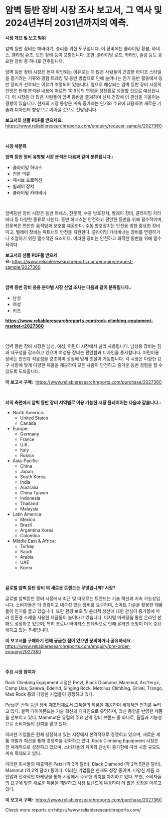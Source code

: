 <p><h1>암벽 등반 장비 시장 조사 보고서, 그 역사 및 2024년부터 2031년까지의 예측.</h1></p><p><strong>시장 개요 및 보고 범위</strong></p>
<p><p>암벽 등반 장비는 해바라기, 승리를 위한 도구입니다. 이 장비에는 클라이밍 황볼, 하네스, 클라임 슈즈, 보안 장비 등이 포함됩니다. 또한, 클라이밍 로프, 카라빈, 슬링 등도 중요한 장비 중 하나로 간주됩니다. </p><p>암벽 등반 장비 시장은 현재 확인되는 이유로는 더 많은 사람들이 건강한 라이프 스타일을 즐기려는 기류와 경험 트레킹 및 등반 방법으로 인해 늘어나는 인기 등반 활동에서 등반 장비가 선호되는 이유가 조명되어 있습니다. 앞으로 예상되는 암벽 등반 장비 시장의 전망은 현재 분석된 내용에 따르면 10.9%의 연평균 성장률로 성장할 것으로 예상됩니다. 이 시장은 더 많은 사람들이 암벽 등반을 즐겨하며 신체 건강에 더 관심을 기울이는 경향이 있습니다. 현재의 시장 동향은 계속 증가하는 인기와 수요에 대응하여 새로운 기술과 디자인의 향상으로 이어질 것으로 전망됩니다.</p></p>
<p><strong>보고서의 샘플 PDF를 받으세요:</strong> <a href="https://www.reliableresearchreports.com/enquiry/request-sample/2027360">https://www.reliableresearchreports.com/enquiry/request-sample/2027360</a></p>
<p>&nbsp;</p>
<p><strong>시장 세분화</strong></p>
<p><strong>암벽 등반 장비 유형별 시장 분석은 다음과 같이 분류됩니다.:</strong></p>
<p><ul><li>클라이밍 하네스</li><li>전문 의류</li><li>패시브 프로텍션</li><li>빌레이 장치</li><li>클라이밍 카라비너</li></ul></p>
<p>&nbsp;</p>
<p><p>암벽등반 장비 시장은 등반 하네스, 전문복, 수동 방호장치, 벨레이 장비, 클라이밍 카라비너 등 다양한 종류로 나뉜다. 등반 하네스는 안전하고 편안한 등반을 위해 필수적이며, 전문복은 편안한 움직임과 보호를 제공한다. 수동 방호장치는 안전을 위한 중요한 장비이고, 벨레이 장비는 파트너의 안전을 지원한다. 클라이밍 카라비너는 장비를 연결하거나 조절하기 위한 필수적인 요소이다. 이러한 장비는 안전하고 쾌적한 등반을 위해 필수적이다.</p></p>
<p><strong>보고서의 샘플 PDF를 받으세요:</strong>&nbsp;<a href="https://www.reliableresearchreports.com/enquiry/request-sample/2027360">https://www.reliableresearchreports.com/enquiry/request-sample/2027360</a></p>
<p>&nbsp;</p>
<p><strong> 암벽 등반 장비 응용 분야별 시장 산업 조사는 다음과 같이 분류됩니다.:</strong></p>
<p><ul><li>남성</li><li>여성</li><li>키즈</li></ul></p>
<p><strong><a href="https://www.reliableresearchreports.com/rock-climbing-equipment-market-r2027360">https://www.reliableresearchreports.com/rock-climbing-equipment-market-r2027360</a></strong></p>
<p>&nbsp;</p>
<p><p>암벽 등반 장비 시장은 남성, 여성, 어린이 시장에서 널리 사용됩니다. 남성용 장비는 힘과 내구성을 강조하고 있으며 여성용 장비는 편안함과 디자인을 중시합니다. 어린이용 장비는 안전과 적응성을 강조하며 성장에 맞게 조절이 가능합니다. 각 시장은 다양한 요구 사항에 맞게 다양한 제품을 제공하여 모든 사람이 안전하고 즐거운 등반 경험을 할 수 있도록 도와줍니다.</p></p>
<p><strong>이 보고서 구매:</strong>&nbsp; <a href="https://www.reliableresearchreports.com/purchase/2027360">https://www.reliableresearchreports.com/purchase/2027360</a></p>
<p>&nbsp;</p>
<p><strong>지역 측면에서 암벽 등반 장비 지역별로 이용 가능한 시장 플레이어는 다음과 같습니다.:</strong></p>
<p><ul>
    <li>
        North America:
        <ul>
            <li>United States</li>
            <li>Canada</li>
        </ul>
    </li>
    <li>
        Europe:
        <ul>
            <li>Germany</li>
            <li>France</li>
            <li>U.K.</li>
            <li>Italy</li>
            <li>Russia</li>
        </ul>
    </li>
    <li>
        Asia-Pacific:
        <ul>
            <li>China</li>
            <li>Japan</li>
            <li>South Korea</li>
            <li>India</li>
            <li>Australia</li>
            <li>China Taiwan</li>
            <li>Indonesia</li>
            <li>Thailand</li>
            <li>Malaysia</li>
        </ul>
    </li>
    <li>
        Latin America:
        <ul>
            <li>Mexico</li>
            <li>Brazil</li>
            <li>Argentina Korea</li>
            <li>Colombia</li>
        </ul>
    </li>
    <li>
        Middle East & Africa:
        <ul>
            <li>Turkey</li>
            <li>Saudi</li>
            <li>Arabia</li>
            <li>UAE</li>
            <li>Korea</li>
        </ul>
    </li>
    </ul></p>
<p>&nbsp;</p>
<p><strong>글로벌 암벽 등반 장비 의 새로운 트렌드는 무엇입니까? 시장?</strong></p>
<p><p>글로벌 암벽등반 장비 시장에서 최근 및 떠오르는 트렌드는 기술 혁신과 지속 가능성입니다. 소비자들은 더 경량이고 내구성 있는 장비를 요구하며, 스마트 기술을 활용한 제품들이 인기를 끌고 있습니다. 또한 환경 보호 및 윤리적 생산에 대한 관심이 증가함에 따라 친환경 소재를 사용한 제품들이 늘어나고 있습니다. 디지털 마케팅을 통한 온라인 판매도 성장하고 있으며, 특히 코로나 바이러스 팬데믹으로 인해 온라인 쇼핑이 더욱 중요해지고 있는 추세입니다.</p></p>
<p><strong>이 보고서를 구매하기 전에 궁금한 점이 있으면 문의하거나 공유하세요.</strong>- <a href="https://www.reliableresearchreports.com/enquiry/pre-order-enquiry/2027360">https://www.reliableresearchreports.com/enquiry/pre-order-enquiry/2027360</a></p>
<p>&nbsp;</p>
<p><strong>주요 시장 참여자</strong></p>
<p><p>Rock Climbing Equipment 시장은 Petzl, Black Diamond, Mammut, Arc'teryx, Camp Usa, Salewa, Edelrid, Singing Rock, Metolius Climbing, Grivel, Trango, Mad Rock 등의 다양한 기업들이 경쟁하고 있다. </p><p>Petzl은 산악 등반 장비 제조업체로서 고품질의 제품을 제공하며 세계적인 인기를 누리고 있다. 블랙 다이아몬드는 기술 혁신과 디자인으로 유명하며, 최신 동향을 반영한 제품을 선보이고 있다. Mammut은 유럽의 주요 산악 장비 브랜드 중 하나로, 품질과 기능성으로 소비자들의 신뢰를 얻고 있다.</p><p>이러한 기업들은 현재 성장하고 있는 시장에서 본격적으로 경쟁하고 있으며, 새로운 제품 개발과 혁신을 통해 경쟁력을 강화하고 있다. Rock Climbing Equipment 시장은 전 세계적으로 성장하고 있으며, 소비자들의 취미와 관심이 증가함에 따라 시장 규모도 계속 확대되고 있다.</p><p>이러한 회사들의 매출액은 Petzl (약 3억 달러), Black Diamond (약 2억 5천만 달러), Mammut (약 2억 달러) 등이다. 이러한 기업들은 현재도 성장 중이며, 다양한 제품 라인업과 전략적인 마케팅을 통해 시장에서 주요한 위치를 차지하고 있다. 또한, 소비자들의 요구에 맞춘 새로운 제품을 개발하고 시장 트렌드에 부응하며 더 많은 성장을 이루고 있다.</p></p>
<p><strong>이 보고서 구매:</strong>&nbsp;&nbsp;<a href="https://www.reliableresearchreports.com/purchase/2027360">https://www.reliableresearchreports.com/purchase/2027360</a></p>
<p>Check more reports on https://www.reliableresearchreports.com/</p>
